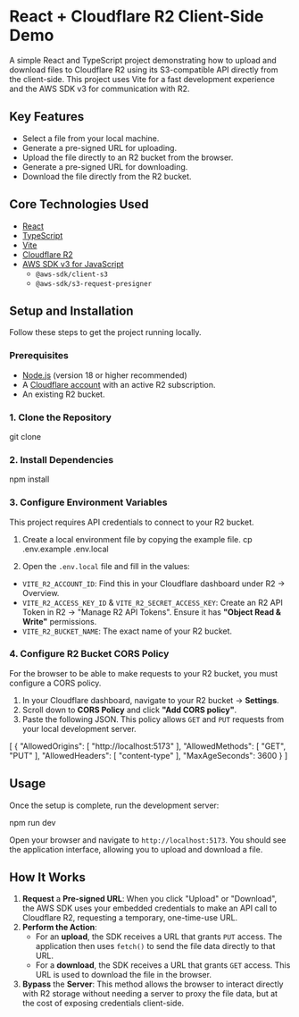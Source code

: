 # React + Cloudflare R2 Client-Side Demo

A simple React and TypeScript project demonstrating how to upload and download files to Cloudflare R2 using its S3-compatible API directly from the client-side. This project uses Vite for a fast development experience and the AWS SDK v3 for communication with R2.

## Key Features

* Select a file from your local machine.
* Generate a pre-signed URL for uploading.
* Upload the file directly to an R2 bucket from the browser.
* Generate a pre-signed URL for downloading.
* Download the file directly from the R2 bucket.

## Core Technologies Used

* [React](https://reactjs.org/)
* [TypeScript](https://www.typescriptlang.org/)
* [Vite](https://vitejs.dev/)
* [Cloudflare R2](https://www.cloudflare.com/products/r2/)
* [AWS SDK v3 for JavaScript](https://aws.amazon.com/sdk-for-javascript/)
  * `@aws-sdk/client-s3`
  * `@aws-sdk/s3-request-presigner`

## Setup and Installation

Follow these steps to get the project running locally.

### Prerequisites

* [Node.js](https://nodejs.org/) (version 18 or higher recommended)
* A [Cloudflare account](https://www.google.com/search?q=https://dash.cloudflare.com/sign-up) with an active R2 subscription.
* An existing R2 bucket.

### 1. Clone the Repository
git clone 


### 2. Install Dependencies

npm install


### 3. Configure Environment Variables

This project requires API credentials to connect to your R2 bucket.

1. Create a local environment file by copying the example file.
cp .env.example .env.local

2. Open the `.env.local` file and fill in the values:
* `VITE_R2_ACCOUNT_ID`: Find this in your Cloudflare dashboard under R2 -> Overview.
* `VITE_R2_ACCESS_KEY_ID` & `VITE_R2_SECRET_ACCESS_KEY`: Create an R2 API Token in R2 -> "Manage R2 API Tokens". Ensure it has **"Object Read & Write"** permissions.
* `VITE_R2_BUCKET_NAME`: The exact name of your R2 bucket.

### 4. Configure R2 Bucket CORS Policy

For the browser to be able to make requests to your R2 bucket, you must configure a CORS policy.

1. In your Cloudflare dashboard, navigate to your R2 bucket -> **Settings**.
2. Scroll down to **CORS Policy** and click **"Add CORS policy"**.
3. Paste the following JSON. This policy allows `GET` and `PUT` requests from your local development server.

[
{
"AllowedOrigins": [
"http://localhost:5173"
],
"AllowedMethods": [
"GET",
"PUT"
],
"AllowedHeaders": [
"content-type"
],
"MaxAgeSeconds": 3600
}
]


## Usage

Once the setup is complete, run the development server:

npm run dev


Open your browser and navigate to `http://localhost:5173`. You should see the application interface, allowing you to upload and download a file.

## How It Works

1. **Request** a **Pre-signed URL**: When you click "Upload" or "Download", the AWS SDK uses your embedded credentials to make an API call to Cloudflare R2, requesting a temporary, one-time-use URL.
2. **Perform the Action**:
   * For an **upload**, the SDK receives a URL that grants `PUT` access. The application then uses `fetch()` to send the file data directly to that URL.
   * For a **download**, the SDK receives a URL that grants `GET` access. This URL is used to download the file in the browser.
3. **Bypass** the **Server**: This method allows the browser to interact directly with R2 storage without needing a server to proxy the file data, but at the cost of exposing credentials client-side.
